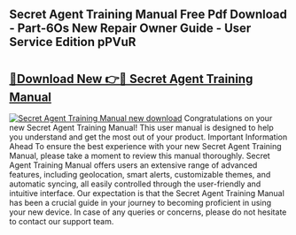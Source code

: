 ## Secret Agent Training Manual Free Pdf Download - Part-6Os New Repair Owner Guide - User Service Edition pPVuR

# <h2><a href="http://cf26353.oget.top/?id=Secret+Agent+Training+Manual">🔗Download New 👉🔴 Secret Agent Training Manual</a></h2>

[![Secret Agent Training Manual new download](https://i.imgur.com/5g1atiW.png)](http://cf26353.oget.top/?id=Secret+Agent+Training+Manual)
Congratulations on your new Secret Agent Training Manual! This user manual is designed to help you understand and get the most out of your product. Important Information Ahead To ensure the best experience with your new Secret Agent Training Manual, please take a moment to review this manual thoroughly. Secret Agent Training Manual offers users an extensive range of advanced features, including geolocation, smart alerts, customizable themes, and automatic syncing, all easily controlled through the user-friendly and intuitive interface. Our expectation is that the Secret Agent Training Manual has been a crucial guide in your journey to becoming proficient in using your new device. In case of any queries or concerns, please do not hesitate to contact our support team.
